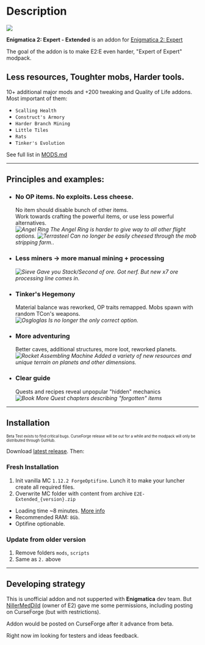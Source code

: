 # Description

![](https://i.imgur.com/afnpdXm.png)

**Enigmatica 2: Expert - Extended** is an addon for [Enigmatica 2: Expert](https://www.curseforge.com/minecraft/modpacks/enigmatica2expert)

The goal of the addon is to make E2:E even harder, "Expert of Expert" modpack.

## Less resources, Toughter mobs, Harder tools.

10+ additional major mods and +200 tweaking and Quality of Life addons. Most important of them:
 - `Scalling Health`
 - `Construct's Armory`
 - `Harder Branch Mining`
 - `Little Tiles`
 - `Rats`
 - `Tinker's Evolution`


See full list in [MODS.md](MODS.md)


-----------------

## Principles and examples:

- ### No OP items. No exploits. Less cheese.  
  No item should disable bunch of other items.  
  Work towards crafting the powerful items, or use less powerful alternatives.  
  *![](https://git.io/JOv9z "Angel Ring") The Angel Ring is harder to give way to all other flight options.*
  *![](https://git.io/JOv92 "Terrasteel") Сan no longer be easily cheesed through the mob stripping farm..*

- ### Less miners -> more manual mining + processing  
  *![](https://git.io/JOv90 "Sieve") Gave you Stack/Second of ore. Got nerf. But new x7 ore processing line comes in.*

- ### Tinker's Hegemony  
  Material balance was reworked, OP traits remapped. Mobs spawn with random TCon's weapons.  
  *![](https://git.io/JGncx "Osgloglas") Is no longer the only correct option.*

- ### More adventuring  
  Better caves, additional structures, more loot, reworked planets.  
  *![](https://git.io/Jze1z "Rocket Assembling Machine") Added a variety of new resources and unique terrain on planets and other dimensions.*

- ### Clear guide  
  Quests and recipes reveal unpopular "hidden" mechanics  
  *![](https://git.io/JtJMc "Book") More Quest chapters describing "forgotten" items*


-----------------

## Installation

<sub><sup>
Beta Test exists to find critical bugs. CurseForge release will be out for a while and the modpack will only be distributed through GutHub.
</sup></sub>

Download [latest release](https://github.com/Krutoy242/Enigmatica2Expert-Extended/releases). Then:

### Fresh Installation
1. Init vanilla MC `1.12.2 ForgeOptifine`. Lunch it to make your luncher create all required files.
2. Overwrite MC folder with content from archive `E2E-Extended_{version}.zip`

- Loading time ~8 minutes. [More info](https://i.imgur.com/JFARuTf.png)
- Recommended RAM: `8Gb`.
- Optifine optionable.

### Update from older version
1. Remove folders `mods`, `scripts`
2. Same as `2.` above


-----------------

## Developing strategy

This is unofficial addon and not supperted with **Enigmatica** dev team. But [NillerMedDild](https://github.com/NillerMedDild) (owner of E2) gave me some permissions, including posting on CurseForge (but with restrictions).

Addon would be posted on CurseForge after it advance from beta.

Right now im looking for testers and ideas feedback.